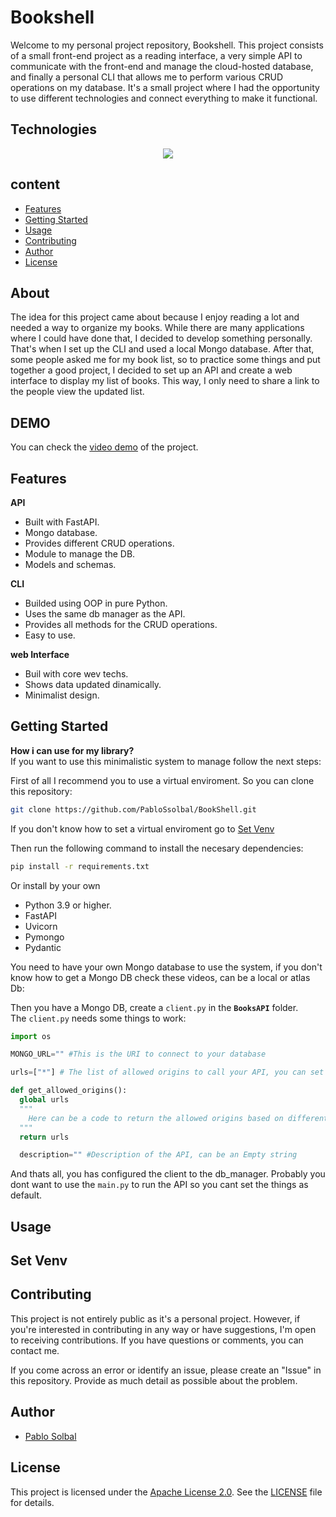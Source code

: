 # Bookshell

Welcome to my personal project repository, Bookshell. This project consists of a small front-end project as a reading interface, a very simple API to communicate with the front-end and manage the cloud-hosted database, and finally a personal CLI that allows me to perform various CRUD operations on my database. It's a small project where I had the opportunity to use different technologies and connect everything to make it functional.

## Technologies

<p align="center">
  <a href="https://skillicons.dev">
    <img src="https://skillicons.dev/icons?i=html,css,js,py,fastapi,mongodb" />
  </a>
</p>

## content

- [Features](./README#features)
- [Getting Started](./README#getting-started)
- [Usage](./README#usage)
- [Contributing](./README#contributing)
- [Author](./README#author)
- [License](./README#license)

## About

The idea for this project came about because I enjoy reading a lot and needed a way to organize my books. While there are many applications where I could have done that, I decided to develop something personally. That's when I set up the CLI and used a local Mongo database. After that, some people asked me for my book list, so to practice some things and put together a good project, I decided to set up an API and create a web interface to display my list of books. This way, I only need to share a link to the people view the updated list.

## DEMO

You can check the [video demo](https://youtu.be/qE1CehGVlSs) of the project.

## Features

**API**  

- Built with FastAPI.
- Mongo database.
- Provides different CRUD operations.
- Module to manage the DB.
- Models and schemas.

**CLI**

- Builded using OOP in pure Python.
- Uses the same db manager as the API.
- Provides all methods for the CRUD operations.
- Easy to use.

**web Interface**

- Buil with core wev techs.
- Shows data updated dinamically.
- Minimalist design.

## Getting Started

**How i can use for my library?**  
If you want to use this minimalistic system to manage follow the next steps:

First of all I recommend you to use a virtual enviroment.
So you can clone this repository:

```bash
git clone https://github.com/PabloSsolbal/BookShell.git
```

If you don't know how to set a virtual enviroment go to [Set Venv](./README#set-venv)  

Then run the following command to install the necesary dependencies:  

```bash
pip install -r requirements.txt
```

Or install by your own

- Python 3.9 or higher.
- FastAPI
- Uvicorn
- Pymongo
- Pydantic

You need to have your own Mongo database to use the system, if you don't know how to get a Mongo DB check these videos, can be a local or atlas Db:

Then you have a Mongo DB, create a `client.py` in the **`BooksAPI`** folder.  
The `client.py` needs some things to work:

```py
import os

MONGO_URL="" #This is the URI to connect to your database

urls=["*"] # The list of allowed origins to call your API, you can set as "*" to allow all

def get_allowed_origins():
  global urls
  """
    Here can be a code to return the allowed origins based on different conditions, but sure you can return the urls list to avoid any problem
  """
  return urls

  description="" #Description of the API, can be an Empty string
```

And thats all, you has configured the client to the db_manager. Probably you dont want to use the `main.py` to run the API so you cant set the things as default.

## Usage

## Set Venv

## Contributing

This project is not entirely public as it's a personal project. However, if you're interested in contributing in any way or have suggestions, I'm open to receiving contributions. If you have questions or comments, you can contact me.

If you come across an error or identify an issue, please create an "Issue" in this repository. Provide as much detail as possible about the problem.

## Author

- [Pablo Solbal](https://github.com/pablossolbal)

## License

This project is licensed under the [Apache License 2.0](https://www.apache.org/licenses/LICENSE-2.0). See the [LICENSE](LICENSE) file for details.
